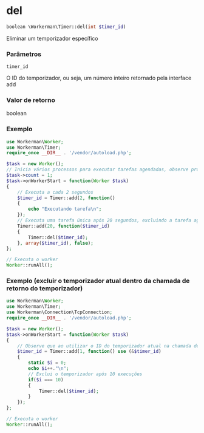 # del
```php
boolean \Workerman\Timer::del(int $timer_id)
```
Eliminar um temporizador específico

### Parâmetros
 ``` timer_id ```

O ID do temporizador, ou seja, um número inteiro retornado pela interface add

### Valor de retorno
boolean

### Exemplo
```php
use Workerman\Worker;
use Workerman\Timer;
require_once __DIR__ . '/vendor/autoload.php';

$task = new Worker();
// Inicia vários processos para executar tarefas agendadas, observe problemas de concorrência com vários processos
$task->count = 1;
$task->onWorkerStart = function(Worker $task)
{
    // Executa a cada 2 segundos
    $timer_id = Timer::add(2, function()
    {
        echo "Executando tarefa\n";
    });
    // Executa uma tarefa única após 20 segundos, excluindo a tarefa agendada de 2 segundos
    Timer::add(20, function($timer_id)
    {
        Timer::del($timer_id);
    }, array($timer_id), false);
};

// Executa o worker
Worker::runAll();
```

### Exemplo (excluir o temporizador atual dentro da chamada de retorno do temporizador)
```php
use Workerman\Worker;
use Workerman\Timer;
use Workerman\Connection\TcpConnection;
require_once __DIR__ . '/vendor/autoload.php';

$task = new Worker();
$task->onWorkerStart = function(Worker $task)
{
    // Observe que ao utilizar o ID do temporizador atual na chamada de retorno, é necessário importá-lo como uma referência(&)
    $timer_id = Timer::add(1, function() use (&$timer_id)
    {
        static $i = 0;
        echo $i++."\n";
        // Exclui o temporizador após 10 execuções
        if($i === 10)
        {
            Timer::del($timer_id);
        }
    });
};

// Executa o worker
Worker::runAll();
```
